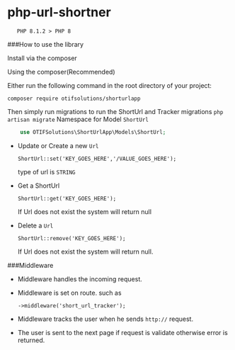 # php-url-shortner

`   PHP 8.1.2 > PHP 8`

###How to use the library

Install via the composer

Using the composer(Recommended)

Either run the following command in the root directory of your project:

`composer require otifsolutions/shorturlapp`

Then simply run migrations to run the ShortUrl and Tracker migrations
`php artisan migrate`
Namespace for Model `ShortUrl`

```php
    use OTIFSolutions\ShortUrlApp\Models\ShortUrl;
```

- Update or Create a new `Url`
  
  `ShortUrl::set('KEY_GOES_HERE','/VALUE_GOES_HERE');`
  
  type of url is `STRING`

- Get a ShortUrl

  `ShortUrl::get('KEY_GOES_HERE');`

  If Url does not exist the system will return null

- Delete a `Url`

  `ShortUrl::remove('KEY_GOES_HERE');`

  If Url does not exist the system will return null.

###Middleware
- Middleware handles the incoming request.
- Middleware is set on route. such as
  
  `->middleware('short_url_tracker');`
  
- Middleware tracks the user when he sends `http://` request. 
- The user is sent to the next page if request is validate otherwise error is returned.